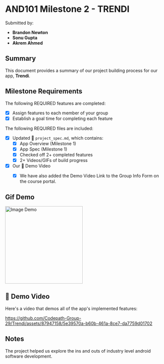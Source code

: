 <!-- (This is a comment) INSTRUCTIONS: Go through this page and fill out any **bolded** entries with their correct values.-->

# AND101 Milestone 2 - **TRENDI**

Submitted by:
- **Brandon Newton**
- **Sonu Gupta**
- **Akrem Ahmed**

## Summary

This document provides a summary of our project building process for our app, **Trendi**.


## Milestone Requirements

<!-- Please be sure to change the [ ] to [x] for any features you completed.  If a feature is not checked [x], you might miss the points for that item! -->

The following REQUIRED features are completed:

- [x] Assign features to each member of your group
- [x] Establish a goal time for completing each feature

The following REQUIRED files are included:

- [x] Updated 📄 `project_spec.md`, which contains:
  - [X] App Overview (Milestone 1)
  - [X] App Spec (Milestone 1)
  - [x] Checked off 2+ completed features
  - [x] 2+ Videos/GIFs of build progress

- [x] Our 🎥 Demo Video
  - [x] We have also added the Demo Video Link to the Group Info Form on the course portal.


## Gif Demo

<img src="Trendi.gif" title='Image Demo' width='250' alt='Image Demo' />

## 🎥 Demo Video

Here's a video that demos all of the app's implemented features:

https://github.com/Codepath-Group-29/Trendi/assets/87947158/5e39570a-b60b-461a-8ce7-da7759d01702

## Notes

The project helped us explore the ins and outs of industry level android software development. 

